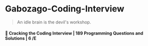 # Gabozago-Coding-Interview

> An idle brain is the devil's workshop.

#### 📒 Cracking the Coding Interview | 189 Programming Questions and Solutions | 6 /E&#x20;





